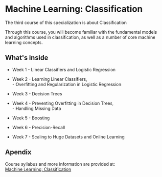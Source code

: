 
# Machine Learning: Classification


The third course of this specialization is about Classification

Through this course, you will become familiar with the fundamental models and algorithms used in classification, as well as a number of core machine learning concepts.
## What's inside

- Week 1 - Linear Classifiers and Logistic Regression

- Week 2 - Learning Linear Classifiers,\
         - Overfitting and Regularization in Logistic Regression

- Week 3 - Decision Trees

- Week 4 - Preventing Overfitting in Decision Trees,\
         - Handling Missing Data

- Week 5 - Boosting

- Week 6 - Precision-Recall

- Week 7 - Scaling to Huge Datasets and Online Learning
## Apendix
Course syllabus and more information are provided at:\
[Machine Learning: Classification](https://www.coursera.org/learn/ml-classification)
